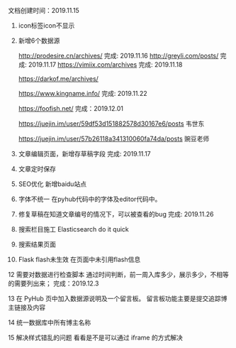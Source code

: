 文档创建时间：2019.11.15

1. icon标签icon不显示

2. 新增6个数据源

   http://prodesire.cn/archives/
   完成: 2019.11.16
   http://greyli.com/posts/
   完成: 2019.11.17
   https://vimiix.com/archives
   完成: 2019.11.18
   
   https://darkof.me/archives/
   
   https://www.kingname.info/
   完成: 2019.11.22
      
   https://foofish.net/
   完成：2019.12.01
   
   https://juejin.im/user/59df53d151882578d30167e6/posts
   韦世东
   
   https://juejin.im/user/57b26118a341310060fa74da/posts
   豌豆老师

3. 文章编辑页面，新增存草稿字段
   完成: 2019.11.17
   
   
5. 文章定时保存

6. SEO优化
   新增baidu站点

7. 字体不统一 在pyhub代码中的字体及editor代码中。

8. 修复草稿在知道文章编号的情况下，可以被查看的bug
   完成: 2019.11.26

9. 搜索栏目施工
   Elasticsearch  do it quick

10. 搜索结果页面
      
11. Flask flash未生效
   在页面中未引用flash信息
   
12 需要对数据进行检查脚本
   通过时间判断，前一周入库多少，展示多少，不相等的需要列出来；
   完成：2019.12.3
   
13 在 PyHub 页中加入数据源说明及一个留言板。
   留言板功能主要是提交追踪博主链接及内容
   
14 统一数据库中所有博主名称
   
  
15 解决样式错乱的问题
   看看是不是可以通过 iframe 的方式解决

